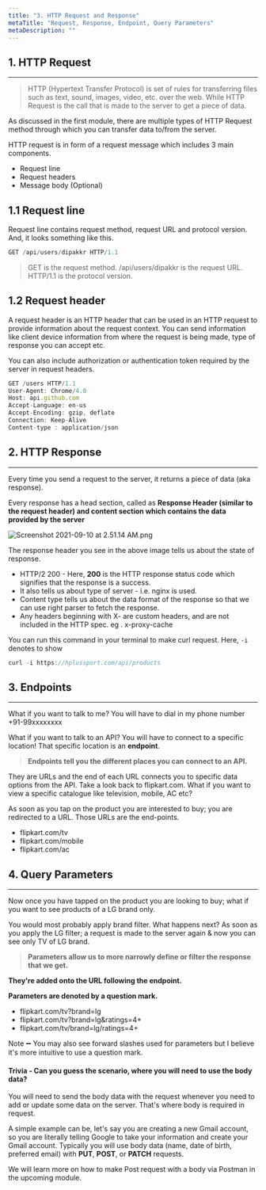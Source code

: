 ```yaml
---
title: "3. HTTP Request and Response"
metaTitle: "Request, Response, Endpoint, Query Parameters"
metaDescription: ""
---
```




## 1. HTTP Request

---

> HTTP (Hypertext Transfer Protocol) is set of rules for transferring files such as text, sound, images, video, etc. over the web. 
> While HTTP Request is the call that is made to the server to get a piece of data.  

As discussed in the first module, there are multiple types of HTTP Request method through which you can transfer data to/from the server. 

HTTP request is in form of a request message which includes 3 main components. 

- Request line
- Request headers
- Message body (Optional)

## 1.1 Request line 

Request line contains request method, request URL and protocol version. And, it looks something like this.

```jsx
GET /api/users/dipakkr HTTP/1.1
```

> GET is the request method.
> /api/users/dipakkr is the request URL.
> HTTP/1.1 is the protocol version. 

## 1.2 Request header 

A request header is an HTTP header that can be used in an HTTP request to provide information about the request context. You can send information like client device information from where the request is being made, type of response you can accept etc. 

You can also include authorization or authentication token required by the server in request headers. 

```jsx
GET /users HTTP/1.1
User-Agent: Chrome/4.0 
Host: api.github.com
Accept-Language: en-us
Accept-Encoding: gzip, deflate
Connection: Keep-Alive
Content-type : application/json
```

## 2. HTTP Response

---

Every time you send a request to the server, it returns a piece of data (aka response).

Every response has a head section, called as **Response Header (similar to the request header) and content section which contains the data provided by the server** 

![Screenshot 2021-09-10 at 2.51.14 AM.png](/images/api-for-pm/Screenshot_2021-09-10_at_2.51.14_AM.png)

The response header you see in the above image tells us about the state of response. 

- HTTP/2 200 - Here, **200** is the HTTP response status code which signifies that the response is a success.
- It also tells us about type of server - i.e. nginx is used. 
- Content type tells us about the data format of the response so that we can use right parser to fetch the response.
- Any headers beginning with X- are custom headers, and are not included in the HTTP spec. eg . x-proxy-cache

You can run this command in your terminal to make curl request. Here, `-i` denotes to show 

```jsx
curl -i https://hplussport.com/api/products
```



## 3. Endpoints

---

What if you want to talk to me? You will have to dial in my phone number +91-99xxxxxxxx

What if you want to talk to an API? You will have to connect to a specific location! That specific location is an **endpoint**.

> **Endpoints tell you the different places you can connect to an API.** 

They are URLs and the end of each URL connects you to specific data options from the API. Take a look back to flipkart.com. What if you want to view a specific catalogue like television, mobile, AC etc?

As soon as you tap on the product you are interested to buy; you are redirected to a URL. Those URLs are the end-points.

- flipkart.com/tv
- flipkart.com/mobile
- flipkart.com/ac

## 4. Query Parameters

---

Now once you have tapped on the product you are looking to buy; what if you want to see products of a LG brand only.

You would most probably apply brand filter. What happens next? As soon as you apply the LG filter; a request is made to the server again & now you can see only TV of LG brand.

> **Parameters allow us to more narrowly define or filter the response that we get.** 

**They're added onto the URL following the endpoint.** 

**Parameters are denoted by a question mark.** 

- flipkart.com/tv?brand=lg
- flipkart.com/tv?brand=lg&ratings=4+
- flipkart.com/tv/brand=lg/ratings=4+

Note ➖ You may also see forward slashes used for parameters but I believe it's more intuitive to use a question mark.


#### Trivia - Can you guess the scenario, where you will need to use the body data? 

You will need to send the body data with the request whenever you need to add or update some data on the server. That's where body is required in request.

A simple example can be, let's say you are creating a new Gmail account, so you are literally telling Google to take your information and create your Gmail account. Typically you will use body data (name, date of birth, preferred email) with **PUT**, **POST**, or **PATCH** requests.

We will learn more on how to make Post request with a body via Postman in the upcoming module.


